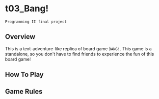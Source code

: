 # t03_Bang!
`Programming II final project`

## Overview
This is a text-adventure-like replica of board game `BANG!`. This game is a standalone, so you don't have to find friends to experience the fun of this board game!

## How To Play

## Game Rules
